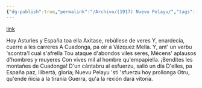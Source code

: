 ```yaml
---
{"dg-publish":true,"permalink":"/Archivo/(1917) Nuevu Pelayu/","tags":["#Siglo_20","a1917","oriental","escrito","Maruxa","poema"]}
---
```


[link](https://cosescelebres.blogspot.com/2024/10/anu-1917-nuevu-pelayu-de-maruxa.html)

Hoy Asturies y España toa ella
Axitase, rebúllese de veres
Y, enardecía, cuerre a les carreres
A Cuadonga, pa oir a Vázquez Mella.
Y, ant' un verbu 'scontra'l cual s'afrella
Tou ataque d'abondos viles seres,
Mécens' aplausos d'hombres y muyeres
Con vives mil al hombre qu'empapiella.
¡Bendites les montañes de Cuadonga!
D'un cántabru al esfuerzu, salió un día
D'elles, pa España paz, llibertá, gloria;
Nuevu Pelayu 'sti 'sfuerzu hoy prollonga
Otru, qu'ende ñicia a la tiranía
Guerra, qu'a la rexión dará vitoria.